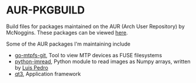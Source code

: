 AUR-PKGBUILD
==============
Build files for packages maintained on the AUR (Arch User Repository) by McNoggins. These packages can be viewed [here](https://aur.archlinux.org/packages/?SeB=m&K=McNoggins).

Some of the AUR packages I'm maintaining include

* [go-mtpfs-git](https://aur.archlinux.org/packages/go-mtpfs-git/), Tool to view MTP devices as FUSE filesystems
* [python-imread](https://aur.archlinux.org/packages/python-imread/), Python module to read images as Numpy arrays, written by [Luis Pedro](https://github.com/luispedro/imread)
* [qt3](https://aur.archlinux.org/packages/qt3/), Application framework
